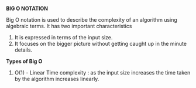 **BIG O NOTATION**

Big O notation is used to describe the complexity of an algorithm using algebraic terms.
It has two important characteristics

1. It is expressed in terms of the input size.
2. It focuses on the bigger picture without getting caught up in the minute details.

**Types of Big O**

1. O(1) - Linear Time complexity :
   as the input size increases the time taken by the algorithm increases linearly.
